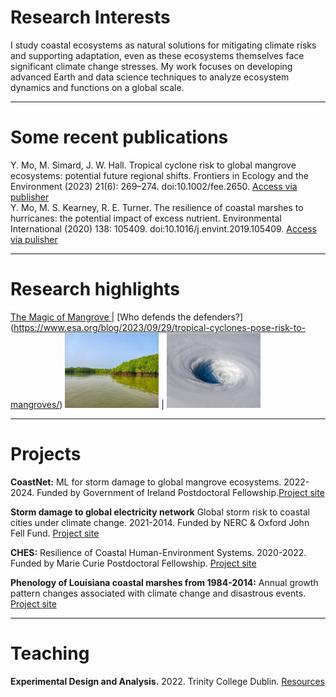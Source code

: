 # Research Interests
I study coastal ecosystems as natural solutions for mitigating climate risks and supporting adaptation, even as these ecosystems themselves face significant climate change stresses. My work focuses on developing advanced Earth and data science techniques to analyze ecosystem dynamics and functions on a global scale.

---

# Some recent publications
Y. Mo, M. Simard, J. W. Hall. Tropical cyclone risk to global mangrove ecosystems: potential future regional shifts. Frontiers in Ecology and the Environment (2023) 21(6): 269–274. doi:10.1002/fee.2650. [Access via publisher](https://esajournals.onlinelibrary.wiley.com/doi/full/10.1002/fee.2650) 
<br/>Y. Mo, M. S. Kearney, R. E. Turner. The resilience of coastal marshes to hurricanes: the potential impact of excess nutrient. Environmental International (2020) 138: 105409. doi:10.1016/j.envint.2019.105409. [Access via pulisher](https://www.sciencedirect.com/science/article/pii/S0160412019312814#:~:text=Because%20excess%20nutrient%20can%20reduce,the%20marshes'%20susceptibility%20to%20hurricanes.)

---

# Research highlights
[The Magic of Mangrove ](https://www.youtube.com/watch?v=2gAxHTHOSKk) | [Who defends the defenders?] (https://www.esa.org/blog/2023/09/29/tropical-cyclones-pose-risk-to-mangroves/)
<img src="assets/img/mangrove.jpg" width="150" height="120" > | <img src="assets/img/storm.png" width="150" height="120">

---

# Projects
**CoastNet:** ML for storm damage to global mangrove ecosystems. 2022-2024. Funded by Government of Ireland Postdoctoral Fellowship.[Project site]()


**Storm damage to global electricity network** Global storm risk to coastal cities under climate change. 2021-2014. Funded by NERC & Oxford John Fell Fund. [Project site]()


**CHES:** Resilience of Coastal Human-Environment Systems. 2020-2022. Funded by Marie Curie Postdoctoral Fellowship. [Project site](https://github.com/moyu-ENV/CHES)


**Phenology of Louisiana coastal marshes from 1984-2014:** Annual growth pattern changes associated with climate change and disastrous events. [Project site]() 

---

# Teaching 
**Experimental Design and Analysis.** 2022. Trinity College Dublin. [Resources](https://github.com/moyu-ENV/Teaching/tree/main/TCD-ZOU33070)
